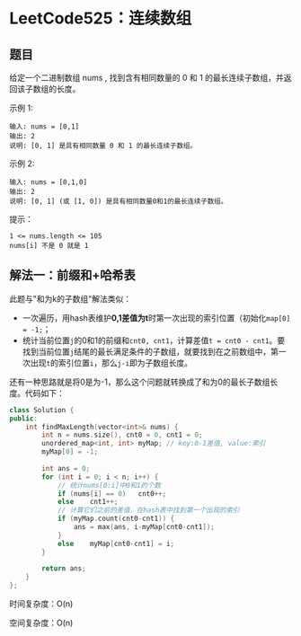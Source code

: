 # LeetCode525：连续数组

## 题目

给定一个二进制数组 nums , 找到含有相同数量的 0 和 1 的最长连续子数组，并返回该子数组的长度。

 

示例 1:

```
输入: nums = [0,1]
输出: 2
说明: [0, 1] 是具有相同数量 0 和 1 的最长连续子数组。
```

示例 2:

```
输入: nums = [0,1,0]
输出: 2
说明: [0, 1] (或 [1, 0]) 是具有相同数量0和1的最长连续子数组。
```


提示：

```
1 <= nums.length <= 105
nums[i] 不是 0 就是 1
```

## 解法一：前缀和+哈希表

此题与"和为k的子数组"解法类似：

* 一次遍历，用hash表维护**0,1差值为t**时第一次出现的索引位置（初始化`map[0] = -1;`；
* 统计当前位置`j`的0和1的前缀和`cnt0, cnt1`，计算差值`t = cnt0 - cnt1`。要找到当前位置`j`结尾的最长满足条件的子数组，就要找到在之前数组中，第一次出现`t`的索引位置`i`，那么`j-i`即为子数组长度。

还有一种思路就是将0是为-1，那么这个问题就转换成了和为0的最长子数组长度。代码如下：

```c++
class Solution {
public:
    int findMaxLength(vector<int>& nums) {
        int n = nums.size(), cnt0 = 0, cnt1 = 0;
        unordered_map<int, int> myMap; // key:0-1差值, value:索引
        myMap[0] = -1;
        
        int ans = 0;
        for (int i = 0; i < n; i++) {
            // 统计nums[0:i]中0和1的个数
            if (nums[i] == 0)   cnt0++;
            else    cnt1++;
            // 计算它们之前的差值，在hash表中找到第一个出现的索引
            if (myMap.count(cnt0-cnt1)) {
                ans = max(ans, i-myMap[cnt0-cnt1]);
            }
            else    myMap[cnt0-cnt1] = i;
        }
        
        return ans;
    }
};
```

时间复杂度：O(n)

空间复杂度：O(n)